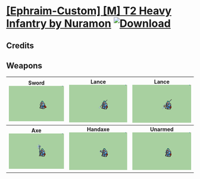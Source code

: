 # [\[Ephraim-Custom\] \[M\] T2 Heavy Infantry by Nuramon](./) [![Download](https://img.shields.io/badge/Download-%5BEphraim--Custom%5D%20%5BM%5D%20T2%20Heavy%20Infantry%20by%20Nuramon-red)](https://minhaskamal.github.io/DownGit/#/home?url=https://github.com/Klokinator/FE-Repo/tree/main/Battle%20Animations/Lords%20-%20FE8%20Types/%5BEphraim-Custom%5D%20%5BM%5D%20T2%20Heavy%20Infantry%20by%20Nuramon)
## Credits



## Weapons

| <b>Sword</b><br/><img alt="Sword animation" src="./1.%20Sword/Sword.gif"/> | <b>Lance</b><br/><img alt="Lance animation" src="./2.%20Lance/Lance.gif"/> | <b>Lance</b><br/><img alt="Lance animation" src="./2.%20Lance%20(Siegmund)/Lance.gif"/> |
| :---: | :---: | :---: |
| <b>Axe</b><br/><img alt="Axe animation" src="./3.%20Axe/Axe.gif"/> | <b>Handaxe</b><br/><img alt="Handaxe animation" src="./4.%20Handaxe/Handaxe.gif"/> | <b>Unarmed</b><br/><img alt="Unarmed animation" src="./8.%20Unarmed/Unarmed.gif"/> |
